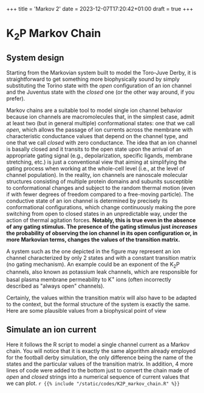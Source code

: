 +++
title = 'Markov 2'
date = 2023-12-07T17:20:42+01:00
draft = true
+++

# K<sub>2</sub>P Markov Chain

## System design
Starting from the Markovian system built to model the Toro-Juve Derby, it is
straightforward to get something more biophysically sound by simply
substituting the Torino state with the _open_ configuration of an ion channel
and the Juventus state with the _closed_ one (or the other way around, if you
prefer).



Markov chains are a suitable tool to model single ion channel behavior because
ion channels are macromolecules that, in the simplest case, admit at least two
(but in general multiple) conformational states: one that we call _open_, which
allows the passage of ion currents across the membrane with characteristic
conductance values that depend on the channel type, and one that we call
_closed_ with zero conductance. The idea that an ion channel is basally closed
and it transits to the open state upon the arrival of an appropriate gating
signal (e.g., depolarization, specific ligands, membrane stretching, etc.) is
just a conventional view that aiming at simplifying the gating process when
working at the whole-cell level (i.e., at the level of channel population). In
the reality, ion channels are nanoscale molecular structures consisting of
multiple protein domains and subunits susceptible to conformational changes and
subject to the random thermal motion (even if with fewer degrees of freedom
compared to a free-moving particle). The conductive state of an ion channel is
determined by precisely its conformational configurations, which change
continuously making the pore switching from open to closed states in an
unpredictable way, under the action of thermal agitation forces. __Notably, this
is true even in the absence of any gating stimulus. The presence of the gating
stimulus just _increases_ the probability of observing the ion channel in its
open configuration or, in more Markovian terms, changes the values of the
transition matrix.__

A system such as the one depicted in the figure may represent an ion channel
characterized by only 2 states and with a constant transition matrix (no gating
mechanism). An example could be an exponent of the K<sub>2</sub>P channels, also
known as potassium leak channels, which are responsible for basal plasma
membrane permeability to K<sup>+</sup> ions (often incorrectly described as
"always open" channels).

Certainly, the values within the transition matrix will also have to be adapted
to the context, but the formal structure of the system is exactly the same. Here
are some plausible values from a biophysical point of view


## Simulate an ion current
Here it follows the R script to model a single channel current as a Markov
chain. You will notice that it is exactly the same algorithm already employed
for the football derby simulation, the only difference being the name of the
states and the particular values of the transition matrix. In addition, 4 more
lines of code were added to the bottom just to convert the chain made of
_open_ and _closed_ strings into a numerical sequence of current values that we
can plot.
```r {{% include "/static/codes/K2P_markov_chain.R" %}} ```


